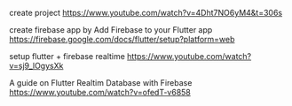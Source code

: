 create project
https://www.youtube.com/watch?v=4Dht7NO6yM4&t=306s

create firebase app by Add Firebase to your Flutter app
https://firebase.google.com/docs/flutter/setup?platform=web

setup flutter + firebase realtime
https://www.youtube.com/watch?v=sj9_lOgysXk

A guide on Flutter Realtim Database with Firebase
https://www.youtube.com/watch?v=ofedT-v6858

